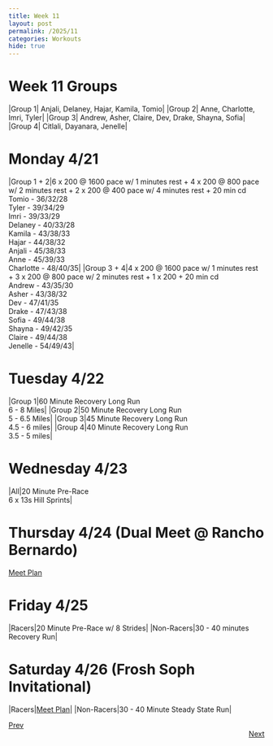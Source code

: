 ```yaml
---
title: Week 11
layout: post
permalink: /2025/11
categories: Workouts
hide: true
---
```



# Week 11 Groups

|Group 1| Anjali, Delaney, Hajar, Kamila, Tomio|
|Group 2| Anne, Charlotte, Imri, Tyler|
|Group 3| Andrew, Asher, Claire, Dev, Drake, Shayna, Sofia|
|Group 4| Citlali, Dayanara, Jenelle|

# Monday 4/21

|Group 1 + 2|6 x 200 @ 1600 pace w/ 1 minutes rest + 4 x 200 @ 800 pace w/ 2 minutes rest + 2 x 200 @ 400 pace w/ 4 minutes rest + 20 min cd <br> Tomio - 36/32/28 <br> Tyler - 39/34/29 <br> Imri - 39/33/29 <br> Delaney - 40/33/28 <br> Kamila - 43/38/33 <br> Hajar - 44/38/32 <br> Anjali - 45/38/33 <br> Anne - 45/39/33 <br> Charlotte - 48/40/35|
|Group 3 + 4|4 x 200 @ 1600 pace w/ 1 minutes rest + 3 x 200 @ 800 pace w/ 2 minutes rest + 1 x 200 + 20 min cd <br> Andrew - 43/35/30 <br> Asher - 43/38/32 <br> Dev - 47/41/35 <br> Drake - 47/43/38 <br> Sofia - 49/44/38 <br> Shayna - 49/42/35 <br> Claire - 49/44/38 <br> Jenelle - 54/49/43|

# Tuesday 4/22

|Group 1|60 Minute Recovery Long Run <br> 6 - 8 Miles|
|Group 2|50 Minute Recovery Long Run <br> 5 - 6.5 Miles|
|Group 3|45 Minute Recovery Long Run <br> 4.5 - 6 miles|
|Group 4|40 Minute Recovery Long Run <br> 3.5 - 5 miles|

# Wednesday 4/23 

|All|20 Minute Pre-Race <br> 6 x 13s Hill Sprints|

# Thursday 4/24 (Dual Meet @ Rancho Bernardo)

[Meet Plan]({{site.baseurl}}/2025/RB)

# Friday 4/25

|Racers|20 Minute Pre-Race w/ 8 Strides|
|Non-Racers|30 - 40 minutes Recovery Run|

# Saturday 4/26 (Frosh Soph Invitational)

|Racers|[Meet Plan]({{site.baseurl}}/2024/FS)|
|Non-Racers|30 - 40 Minute Steady State Run|

<div style="text-align: left"> <a href="{{site.baseurl}}/2025/10">Prev</a></div> 
<div style="text-align: right"> <a href="{{site.baseurl}}/2025/12">Next</a></div>